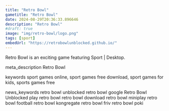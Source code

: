 ```yaml
---
title: "Retro Bowl"
gametitle: "Retro Bowl"
date: 2024-08-29T20:36:33.896646
description: "Retro Bowl"
#draft: true
image: "img/retro-bowl/logo.png"
tags: [sport]
embedUrl: "https://retrobowlunblocked.github.io/"
---
```


Retro Bowl is an exciting game featuring Sport | Desktop.

meta_description
Retro Bowl


keywords
sport games online, sport games free download, sport games for kids, sports games free


news_keywords
retro bowl unblocked retro bowl google Retro Bowl Unblocked play retro bowl retro bowl download retro bowl miniplay retro bowl football retro bowl kongregate retro bowl friv retro bowl poki
